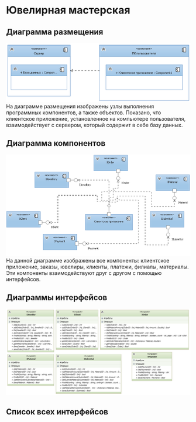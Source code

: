 # Ювелирная мастерская
## Диаграмма размещения
![](./img/1.png "img1")
На диаграмме размещения изображены узлы выполнения программных компонентов, а также объектов. Показано, что клиентское приложение, 
установленное на компьютере пользователя, взаимодействует с сервером, который содержит в себе базу данных.
## Диаграмма компонентов
![](./img/2.png "img2")
На данной диаграмме изображены все компоненты: клиентское приложение, заказы, ювелиры, клиенты, платежи, филиалы, материалы. 
Эти компоненты взаимодействуют друг с другом с помощью интерфейсов. 
## Диаграммы интерфейсов
![](./img/3.png "img3")
## Список всех интерфейсов